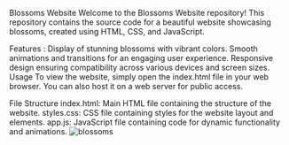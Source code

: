 
Blossoms Website
Welcome to the Blossoms Website repository! This repository contains the source code for a beautiful website showcasing blossoms, created using HTML, CSS, and JavaScript.

Features :
Display of stunning blossoms with vibrant colors.
Smooth animations and transitions for an engaging user experience.
Responsive design ensuring compatibility across various devices and screen sizes.
Usage
To view the website, simply open the index.html file in your web browser. You can also host it on a web server for public access.

File Structure
index.html: Main HTML file containing the structure of the website.
styles.css: CSS file containing styles for the website layout and elements.
app.js: JavaScript file containing code for dynamic functionality and animations.
![blossoms](https://github.com/diptanil98/Blossoms/assets/160762439/d5d8c4a9-0dc2-4252-b4cc-909ce74baa2a)
